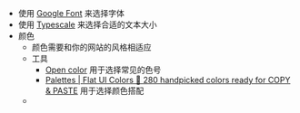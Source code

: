 - 使用 [Google Font](https://fonts.google.com/) 来选择字体
- 使用 [Typescale](http://type-scale.com/) 来选择合适的文本大小
- 颜色
	- 颜色需要和你的网站的风格相适应
	- 工具
		- [Open color](https://yeun.github.io/open-color/) 用于选择常见的色号
		- [Palettes | Flat UI Colors 🎨 280 handpicked colors ready for COPY & PASTE](https://flatuicolors.com/?ref=evernote.design) 用于选择颜色搭配
	-